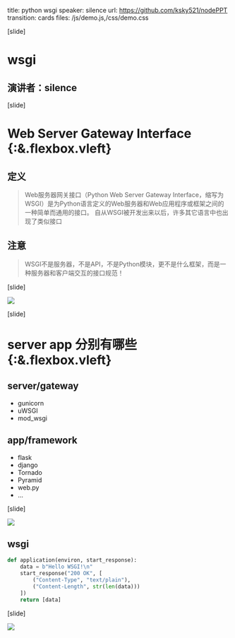 title: python wsgi
speaker: silence
url: https://github.com/ksky521/nodePPT
transition: cards
files: /js/demo.js,/css/demo.css

[slide]

# wsgi
## 演讲者：silence

[slide]

# Web Server Gateway Interface {:&.flexbox.vleft}

## 定义

> Web服务器网关接口（Python Web Server Gateway Interface，缩写为WSGI）是为Python语言定义的Web服务器和Web应用程序或框架之间的一种简单而通用的接口。
> 自从WSGI被开发出来以后，许多其它语言中也出现了类似接口

## 注意

> WSGI不是服务器，不是API，不是Python模块，更不是什么框架，而是一种服务器和客户端交互的接口规范！


[slide]


![](/image/wsgi2.jpg)

[slide]

# server app 分别有哪些  {:&.flexbox.vleft}

## server/gateway
- gunicorn
- uWSGI
- mod_wsgi

## app/framework

- flask
- django
- Tornado
- Pyramid
- web.py
- ...


[slide]

![](/image/wsgi.png)

## wsgi

```python
def application(environ, start_response):
    data = b"Hello WSGI!\n"
    start_response("200 OK", [
        ("Content-Type", "text/plain"),
        ("Content-Length", str(len(data)))
    ])
    return [data]
```

[slide]

![](/image/wsgi-flow.png)

